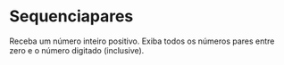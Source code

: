 # Sequenciapares
Receba um número inteiro positivo. Exiba todos os números pares entre zero e o número digitado (inclusive).
